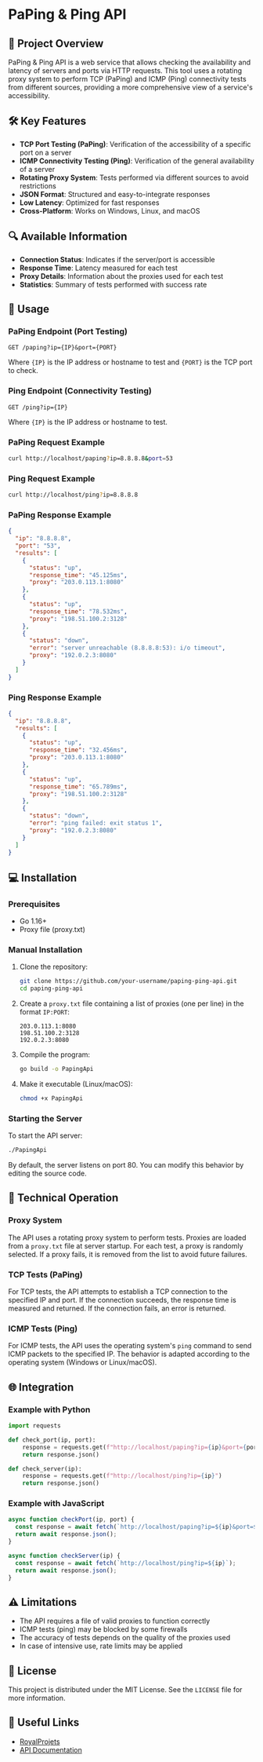 # PaPing & Ping API

## 📌 Project Overview

PaPing & Ping API is a web service that allows checking the availability and latency of servers and ports via HTTP requests. This tool uses a rotating proxy system to perform TCP (PaPing) and ICMP (Ping) connectivity tests from different sources, providing a more comprehensive view of a service's accessibility.

## 🛠️ Key Features

- **TCP Port Testing (PaPing)**: Verification of the accessibility of a specific port on a server
- **ICMP Connectivity Testing (Ping)**: Verification of the general availability of a server
- **Rotating Proxy System**: Tests performed via different sources to avoid restrictions
- **JSON Format**: Structured and easy-to-integrate responses
- **Low Latency**: Optimized for fast responses
- **Cross-Platform**: Works on Windows, Linux, and macOS

## 🔍 Available Information

- **Connection Status**: Indicates if the server/port is accessible
- **Response Time**: Latency measured for each test
- **Proxy Details**: Information about the proxies used for each test
- **Statistics**: Summary of tests performed with success rate

## 🚀 Usage

### PaPing Endpoint (Port Testing)

```
GET /paping?ip={IP}&port={PORT}
```

Where `{IP}` is the IP address or hostname to test and `{PORT}` is the TCP port to check.

### Ping Endpoint (Connectivity Testing)

```
GET /ping?ip={IP}
```

Where `{IP}` is the IP address or hostname to test.

### PaPing Request Example

```bash
curl http://localhost/paping?ip=8.8.8.8&port=53
```

### Ping Request Example

```bash
curl http://localhost/ping?ip=8.8.8.8
```

### PaPing Response Example

```json
{
  "ip": "8.8.8.8",
  "port": "53",
  "results": [
    {
      "status": "up",
      "response_time": "45.125ms",
      "proxy": "203.0.113.1:8080"
    },
    {
      "status": "up",
      "response_time": "78.532ms",
      "proxy": "198.51.100.2:3128"
    },
    {
      "status": "down",
      "error": "server unreachable (8.8.8.8:53): i/o timeout",
      "proxy": "192.0.2.3:8080"
    }
  ]
}
```

### Ping Response Example

```json
{
  "ip": "8.8.8.8",
  "results": [
    {
      "status": "up",
      "response_time": "32.456ms",
      "proxy": "203.0.113.1:8080"
    },
    {
      "status": "up",
      "response_time": "65.789ms",
      "proxy": "198.51.100.2:3128"
    },
    {
      "status": "down",
      "error": "ping failed: exit status 1",
      "proxy": "192.0.2.3:8080"
    }
  ]
}
```

## 💻 Installation

### Prerequisites

- Go 1.16+
- Proxy file (proxy.txt)

### Manual Installation

1. Clone the repository:
   ```bash
   git clone https://github.com/your-username/paping-ping-api.git
   cd paping-ping-api
   ```

2. Create a `proxy.txt` file containing a list of proxies (one per line) in the format `IP:PORT`:
   ```
   203.0.113.1:8080
   198.51.100.2:3128
   192.0.2.3:8080
   ```

3. Compile the program:
   ```bash
   go build -o PapingApi
   ```

4. Make it executable (Linux/macOS):
   ```bash
   chmod +x PapingApi
   ```

### Starting the Server

To start the API server:

```bash
./PapingApi
```

By default, the server listens on port 80. You can modify this behavior by editing the source code.

## 🔧 Technical Operation

### Proxy System

The API uses a rotating proxy system to perform tests. Proxies are loaded from a `proxy.txt` file at server startup. For each test, a proxy is randomly selected. If a proxy fails, it is removed from the list to avoid future failures.

### TCP Tests (PaPing)

For TCP tests, the API attempts to establish a TCP connection to the specified IP and port. If the connection succeeds, the response time is measured and returned. If the connection fails, an error is returned.

### ICMP Tests (Ping)

For ICMP tests, the API uses the operating system's `ping` command to send ICMP packets to the specified IP. The behavior is adapted according to the operating system (Windows or Linux/macOS).

## 🌐 Integration

### Example with Python

```python
import requests

def check_port(ip, port):
    response = requests.get(f"http://localhost/paping?ip={ip}&port={port}")
    return response.json()

def check_server(ip):
    response = requests.get(f"http://localhost/ping?ip={ip}")
    return response.json()
```

### Example with JavaScript

```javascript
async function checkPort(ip, port) {
  const response = await fetch(`http://localhost/paping?ip=${ip}&port=${port}`);
  return await response.json();
}

async function checkServer(ip) {
  const response = await fetch(`http://localhost/ping?ip=${ip}`);
  return await response.json();
}
```

## ⚠️ Limitations

- The API requires a file of valid proxies to function correctly
- ICMP tests (ping) may be blocked by some firewalls
- The accuracy of tests depends on the quality of the proxies used
- In case of intensive use, rate limits may be applied

## 📜 License

This project is distributed under the MIT License. See the `LICENSE` file for more information.

## 🔗 Useful Links

- [RoyalProjets](https://royalprojets.com/)
- [API Documentation](https://royalprojets.com/docs/paping-ping-api)